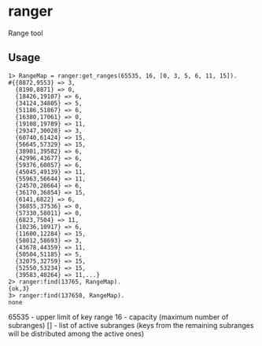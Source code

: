 # ranger
Range tool

## Usage

````console
1> RangeMap = ranger:get_ranges(65535, 16, [0, 3, 5, 6, 11, 15]).
#{{8872,9553} => 3,
  {8190,8871} => 0,
  {18426,19107} => 6,
  {34124,34805} => 5,
  {51186,51867} => 6,
  {16380,17061} => 0,
  {19108,19789} => 11,
  {29347,30028} => 3,
  {60740,61424} => 15,
  {56645,57329} => 15,
  {38901,39582} => 6,
  {42996,43677} => 6,
  {59376,60057} => 6,
  {45045,49139} => 11,
  {55963,56644} => 11,
  {24570,28664} => 6,
  {36170,36854} => 15,
  {6141,6822} => 6,
  {36855,37536} => 0,
  {57330,58011} => 0,
  {6823,7504} => 11,
  {10236,10917} => 6,
  {11600,12284} => 15,
  {58012,58693} => 3,
  {43678,44359} => 11,
  {50504,51185} => 5,
  {32075,32759} => 15,
  {52550,53234} => 15,
  {39583,40264} => 11,...}
2> ranger:find(13765, RangeMap).
{ok,3}
3> ranger:find(137650, RangeMap).
none
````

65535 - upper limit of key range 
16 - capacity (maximum number of subranges)
[] - list of active subranges (keys from the remaining subranges will be distributed among the active ones)
